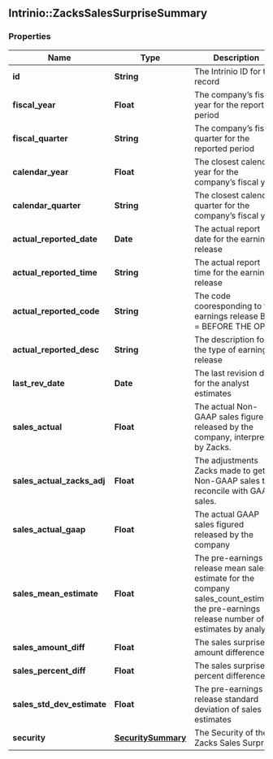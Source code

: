 ## Intrinio::ZacksSalesSurpriseSummary

### Properties
Name | Type | Description | Notes
------------ | ------------- | ------------- | -------------
**id** | **String** | The Intrinio ID for the record | [optional] 
**fiscal_year** | **Float** | The company’s fiscal year for the reported period | [optional] 
**fiscal_quarter** | **String** | The company’s fiscal quarter for the reported period | [optional] 
**calendar_year** | **Float** | The closest calendar year for the company’s fiscal year | [optional] 
**calendar_quarter** | **String** | The closest calendar quarter for the company’s fiscal year | [optional] 
**actual_reported_date** | **Date** | The actual report date for the earnings release | [optional] 
**actual_reported_time** | **String** | The actual report time for the earnings release | [optional] 
**actual_reported_code** | **String** | The code cooresponding to the earnings release  BTO &#x3D; BEFORE THE OPEN | DTM &#x3D; DURING THE MARKET | AMC &#x3D; AFTER MARKET CLOSE | [optional] 
**actual_reported_desc** | **String** | The description for the type of earnings release | [optional] 
**last_rev_date** | **Date** | The last revision date for the analyst estimates | [optional] 
**sales_actual** | **Float** | The actual Non-GAAP sales figure released by the company, interpreted by Zacks. | [optional] 
**sales_actual_zacks_adj** | **Float** | The adjustments Zacks made to get to Non-GAAP sales to reconcile with GAAP sales. | [optional] 
**sales_actual_gaap** | **Float** | The actual GAAP sales figured released by the company | [optional] 
**sales_mean_estimate** | **Float** | The pre-earnings release mean sales estimate for the company sales_count_estimate; the pre-earnings release number of estimates by analysts | [optional] 
**sales_amount_diff** | **Float** | The sales surprise amount difference | [optional] 
**sales_percent_diff** | **Float** | The sales surprise percent difference | [optional] 
**sales_std_dev_estimate** | **Float** | The pre-earnings release standard deviation of sales estimates | [optional] 
**security** | [**SecuritySummary**](SecuritySummary.md) | The Security of the Zacks Sales Surprise | [optional] 


